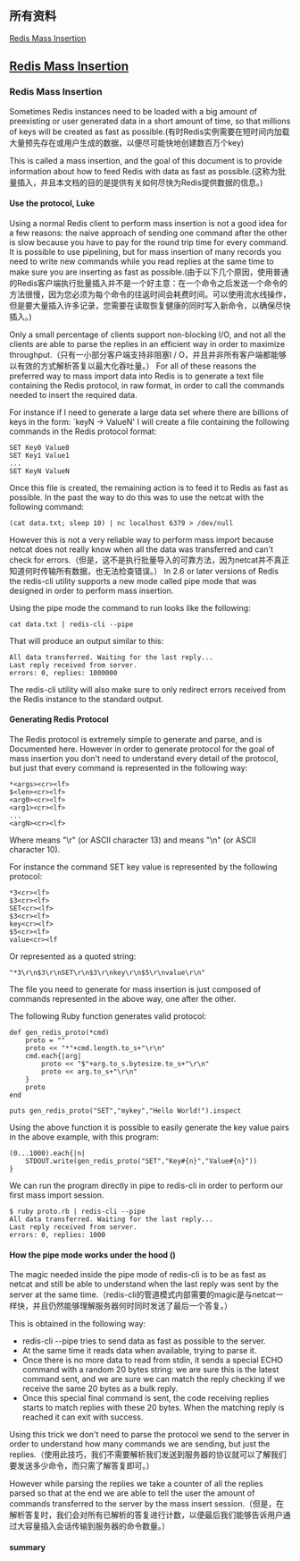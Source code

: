 ## 所有资料
[Redis Mass Insertion](https://redis.io/topics/mass-insert)
## [Redis Mass Insertion](https://redis.io/topics/mass-insert)
### Redis Mass Insertion
Sometimes Redis instances need to be loaded with a big amount of preexisting or user generated data in a short amount of time, so that millions of keys will be created as fast as possible.(有时Redis实例需要在短时间内加载大量预先存在或用户生成的数据，以便尽可能快地创建数百万个key)

This is called a mass insertion, and the goal of this document is to provide information about how to feed Redis with data as fast as possible.(这称为批量插入，并且本文档的目的是提供有关如何尽快为Redis提供数据的信息。)
#### Use the protocol, Luke
Using a normal Redis client to perform mass insertion is not a good idea for a few reasons: the naive approach of sending one command after the other is slow because you have to pay for the round trip time for every command. It is possible to use pipelining, but for mass insertion of many records you need to write new commands while you read replies at the same time to make sure you are inserting as fast as possible.(由于以下几个原因，使用普通的Redis客户端执行批量插入并不是一个好主意：在一个命令之后发送一个命令的方法很慢，因为您必须为每个命令的往返时间会耗费时间。可以使用流水线操作，但是要大量插入许多记录，您需要在读取恢复健康的同时写入新命令，以确保尽快插入。)

Only a small percentage of clients support non-blocking I/O, and not all the clients are able to parse the replies in an efficient way in order to maximize throughput.（只有一小部分客户端支持非阻塞I / O，并且并非所有客户端都能够以有效的方式解析答复以最大化吞吐量。） For all of these reasons the preferred way to mass import data into Redis is to generate a text file containing the Redis protocol, in raw format, in order to call the commands needed to insert the required data.

For instance if I need to generate a large data set where there are billions of keys in the form: `keyN -> ValueN' I will create a file containing the following commands in the Redis protocol format:
```
SET Key0 Value0
SET Key1 Value1
...
SET KeyN ValueN
```
Once this file is created, the remaining action is to feed it to Redis as fast as possible. In the past the way to do this was to use the netcat with the following command:
```
(cat data.txt; sleep 10) | nc localhost 6379 > /dev/null

```
However this is not a very reliable way to perform mass import because netcat does not really know when all the data was transferred and can't check for errors.（但是，这不是执行批量导入的可靠方法，因为netcat并不真正知道何时传输所有数据，也无法检查错误。） In 2.6 or later versions of Redis the redis-cli utility supports a new mode called pipe mode that was designed in order to perform mass insertion.

Using the pipe mode the command to run looks like the following:
```
cat data.txt | redis-cli --pipe

```
That will produce an output similar to this:
```
All data transferred. Waiting for the last reply...
Last reply received from server.
errors: 0, replies: 1000000
```
The redis-cli utility will also make sure to only redirect errors received from the Redis instance to the standard output.
#### Generating Redis Protocol
The Redis protocol is extremely simple to generate and parse, and is Documented here. However in order to generate protocol for the goal of mass insertion you don't need to understand every detail of the protocol, but just that every command is represented in the following way:
```
*<args><cr><lf>
$<len><cr><lf>
<arg0><cr><lf>
<arg1><cr><lf>
...
<argN><cr><lf>
```
Where <cr> means "\r" (or ASCII character 13) and <lf> means "\n" (or ASCII character 10).

For instance the command SET key value is represented by the following protocol:
```
*3<cr><lf>
$3<cr><lf>
SET<cr><lf>
$3<cr><lf>
key<cr><lf>
$5<cr><lf>
value<cr><lf
```
Or represented as a quoted string:
```
"*3\r\n$3\r\nSET\r\n$3\r\nkey\r\n$5\r\nvalue\r\n"

```
The file you need to generate for mass insertion is just composed of commands represented in the above way, one after the other.

The following Ruby function generates valid protocol:
```
def gen_redis_proto(*cmd)
    proto = ""
    proto << "*"+cmd.length.to_s+"\r\n"
    cmd.each{|arg|
        proto << "$"+arg.to_s.bytesize.to_s+"\r\n"
        proto << arg.to_s+"\r\n"
    }
    proto
end

puts gen_redis_proto("SET","mykey","Hello World!").inspect
```
Using the above function it is possible to easily generate the key value pairs in the above example, with this program:
```
(0...1000).each{|n|
    STDOUT.write(gen_redis_proto("SET","Key#{n}","Value#{n}"))
}
```
We can run the program directly in pipe to redis-cli in order to perform our first mass import session.
```
$ ruby proto.rb | redis-cli --pipe
All data transferred. Waiting for the last reply...
Last reply received from server.
errors: 0, replies: 1000
```
#### How the pipe mode works under the hood ()
The magic needed inside the pipe mode of redis-cli is to be as fast as netcat and still be able to understand when the last reply was sent by the server at the same time.（redis-cli的管道模式内部需要的magic是与netcat一样快，并且仍然能够理解服务器何时同时发送了最后一个答复。）

This is obtained in the following way:

- redis-cli --pipe tries to send data as fast as possible to the server.
- At the same time it reads data when available, trying to parse it.
- Once there is no more data to read from stdin, it sends a special ECHO command with a random 20 bytes string: we are sure this is the latest command sent, and we are sure we can match the reply checking if we receive the same 20 bytes as a bulk reply.
- Once this special final command is sent, the code receiving replies starts to match replies with these 20 bytes. When the matching reply is reached it can exit with success.

Using this trick we don't need to parse the protocol we send to the server in order to understand how many commands we are sending, but just the replies.（使用此技巧，我们不需要解析我们发送到服务器的协议就可以了解我们要发送多少命令，而只需了解答复即可。）

However while parsing the replies we take a counter of all the replies parsed so that at the end we are able to tell the user the amount of commands transferred to the server by the mass insert session.（但是，在解析答复时，我们会对所有已解析的答复进行计数，以便最后我们能够告诉用户通过大容量插入会话传输到服务器的命令数量。）


#### summary
